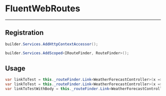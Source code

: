 # FluentWebRoutes

---

## Registration

```csharp
builder.Services.AddHttpContextAccessor();

builder.Services.AddScoped<IRouteFinder, RouteFinder>();
```

## Usage

```csharp
var linkToTest = this._routeFinder.Link<WeatherForecastController>(x => x.Navigation());
var linkToTest = this._routeFinder.Link<WeatherForecastController>(x => x.Test(10));
var linkToTestWithBody = this._routeFinder.Link<WeatherForecastController>(x => x.TestWithBody(10, new WeatherForecast()));
```
